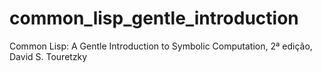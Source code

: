 # common_lisp_gentle_introduction
Common Lisp: A Gentle Introduction to Symbolic Computation, 2ª edição, David S. Touretzky
